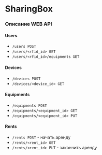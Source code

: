 # SharingBox

### Описание WEB API

#### Users
* `/users POST`
* `/users/<rfid_id> GET`
* `/users/<rfid_id>/equipments GET`

#### Devices
* `/devices POST`
* `/devices/<device_id> GET`

#### Equipments
* `/equipments POST`
* `/equipments/<equipment_id> GET`
* `/equipments/<equipment_id> PUT`

#### Rents
* `/rents POST` - начать аренду 
* `/rents/<rent_id> GET`
* `/rents/<rent_id> PUT` - закончить аренду
